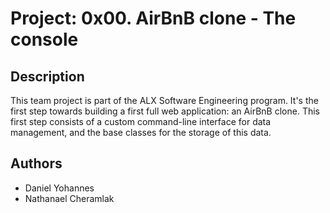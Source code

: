 # Project: 0x00. AirBnB clone - The console
## Description

This team project is part of the ALX Software Engineering program.
It's the first step towards building a first full web application: an AirBnB clone.
This first step consists of a custom command-line interface for data management, and the base classes for the storage of this data.
## Authors
* Daniel Yohannes
* Nathanael Cheramlak